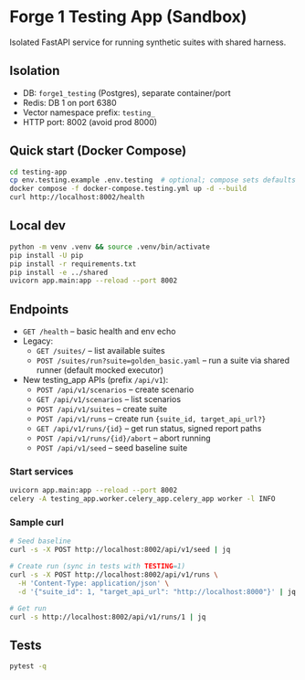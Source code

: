 # Forge 1 Testing App (Sandbox)

Isolated FastAPI service for running synthetic suites with shared harness.

## Isolation

- DB: `forge1_testing` (Postgres), separate container/port
- Redis: DB 1 on port 6380
- Vector namespace prefix: `testing_`
- HTTP port: 8002 (avoid prod 8000)

## Quick start (Docker Compose)

```bash
cd testing-app
cp env.testing.example .env.testing  # optional; compose sets defaults
docker compose -f docker-compose.testing.yml up -d --build
curl http://localhost:8002/health
```

## Local dev

```bash
python -m venv .venv && source .venv/bin/activate
pip install -U pip
pip install -r requirements.txt
pip install -e ../shared
uvicorn app.main:app --reload --port 8002
```

## Endpoints

- `GET /health` – basic health and env echo
- Legacy:
  - `GET /suites/` – list available suites
  - `POST /suites/run?suite=golden_basic.yaml` – run a suite via shared runner (default mocked executor)
- New testing_app APIs (prefix `/api/v1`):
  - `POST /api/v1/scenarios` – create scenario
  - `GET /api/v1/scenarios` – list scenarios
  - `POST /api/v1/suites` – create suite
  - `POST /api/v1/runs` – create run `{suite_id, target_api_url?}`
  - `GET /api/v1/runs/{id}` – get run status, signed report paths
  - `POST /api/v1/runs/{id}/abort` – abort running
  - `POST /api/v1/seed` – seed baseline suite

### Start services

```bash
uvicorn app.main:app --reload --port 8002
celery -A testing_app.worker.celery_app.celery_app worker -l INFO
```

### Sample curl

```bash
# Seed baseline
curl -s -X POST http://localhost:8002/api/v1/seed | jq

# Create run (sync in tests with TESTING=1)
curl -s -X POST http://localhost:8002/api/v1/runs \
  -H 'Content-Type: application/json' \
  -d '{"suite_id": 1, "target_api_url": "http://localhost:8000"}' | jq

# Get run
curl -s http://localhost:8002/api/v1/runs/1 | jq
```

## Tests

```bash
pytest -q
```


